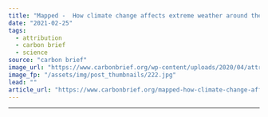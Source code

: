 ```yaml
---
title: "Mapped -  How climate change affects extreme weather around the world"
date: "2021-02-25"
tags: 
  - attribution
  - carbon brief
  - science
source: "carbon brief"
image_url: "https://www.carbonbrief.org/wp-content/uploads/2020/04/attribution-map-2020-583x372.jpg"
image_fp: "/assets/img/post_thumbnails/222.jpg"
lead: ""
article_url: "https://www.carbonbrief.org/mapped-how-climate-change-affects-extreme-weather-around-the-world"
---
```


---
